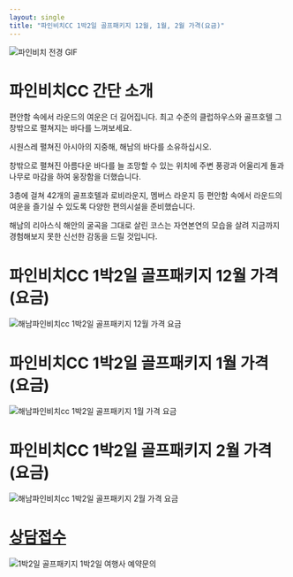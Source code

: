```yaml
---
layout: single
title: "파인비치CC 1박2일 골프패키지 12월, 1월, 2월 가격(요금)"
---
```


![파인비치 전경 GIF](https://user-images.githubusercontent.com/96457511/147198617-a05dac80-b88d-4439-9dbf-fe5299ca8856.gif)

# 파인비치CC 간단 소개

편안함 속에서 라운드의 여운은 더 길어집니다. 최고 수준의 클럽하우스와 골프호텔 그 창밖으로 펼쳐지는 바다를 느껴보세요.

시원스레 펼쳐진 아시아의 지중해, 해남의 바다를 소유하십시오.

창밖으로 펼쳐진 아름다운 바다를 늘 조망할 수 있는 위치에 주변 풍광과 어울리게 돌과 나무로 마감을 하여 웅장함을 더했습니다.

3층에 걸쳐 42개의 골프호텔과 로비라운지, 멤버스 라운지 등 편안함 속에서 라운드의 여운을 즐기실 수 있도록 다양한 편의시설을 준비했습니다.

해남의 리아스식 해안의 굴곡을 그대로 살린 코스는 자연본연의 모습을 살려 지금까지 경험해보지 못한 신선한 감동을 드릴 것입니다.


# 파인비치CC 1박2일 골프패키지 12월 가격(요금)
![해남파인비치cc 1박2일 골프패키지 12월 가격 요금](https://user-images.githubusercontent.com/96457511/147198701-8bf97286-d4c5-48cf-94ca-d97579e9b485.PNG)


# 파인비치CC 1박2일 골프패키지 1월 가격(요금)
![해남파인비치cc 1박2일 골프패키지 1월 가격 요금](https://user-images.githubusercontent.com/96457511/147198708-048b4416-3afd-4ddb-b97c-6b19f2579fda.PNG)


# 파인비치CC 1박2일 골프패키지 2월 가격(요금)
![해남파인비치cc 1박2일 골프패키지 2월 가격 요금](https://user-images.githubusercontent.com/96457511/147198721-8b38bd4a-a920-4991-904e-6cfa0a2d6c40.PNG)

# [상담접수](http://www.1night2day.com/golf/detail.html?goods_no=38)

![1박2일 골프패키지 1박2일 여행사 예약문의](https://user-images.githubusercontent.com/96457511/147198777-67da8077-bbac-42b2-8c8d-4a675ed74d87.jpg)
